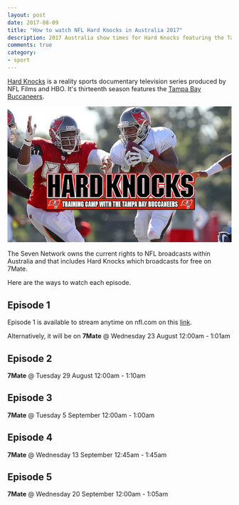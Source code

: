 ```yaml
---
layout: post
date: 2017-08-09
title: "How to watch NFL Hard Knocks in Australia 2017"
description: 2017 Australia show times for Hard Knocks featuring the Tampa Bay Buccaneers.
comments: true
category: 
- sport
---
```


[Hard Knocks](http://www.hbo.com/hard-knocks) is a reality sports documentary television series produced by NFL Films and HBO. It's thirteenth season features the [Tampa Bay Buccaneers](http://www.buccaneers.com/).

![Hard Knocks on 7 Mate](/images/post-assets/hard-knocks-tampa-bay-buccaneers.jpg)

The Seven Network owns the current rights to NFL broadcasts within Australia and that includes Hard Knocks which broadcasts for free on 7Mate. 

Here are the ways to watch each episode.

<!--more-->

## Episode 1

Episode 1 is available to stream anytime on nfl.com on this [link](http://www.nfl.com/videos/nfl-network-hard-knocks/0ap3000000827378/Watch-the-full-Hard-Knocks-season-premiere).

Alternatively, it will be on __7Mate__ @ Wednesday 23 August 12:00am - 1:01am

## Episode 2

__7Mate__ @ Tuesday 29 August 12:00am - 1:10am

## Episode 3

__7Mate__ @ Tuesday 5 September 12:00am - 1:00am

## Episode 4

__7Mate__ @ Wednesday 13 September 12:45am - 1:45am

## Episode 5

__7Mate__ @ Wednesday 20 September 12:00am - 1:05am